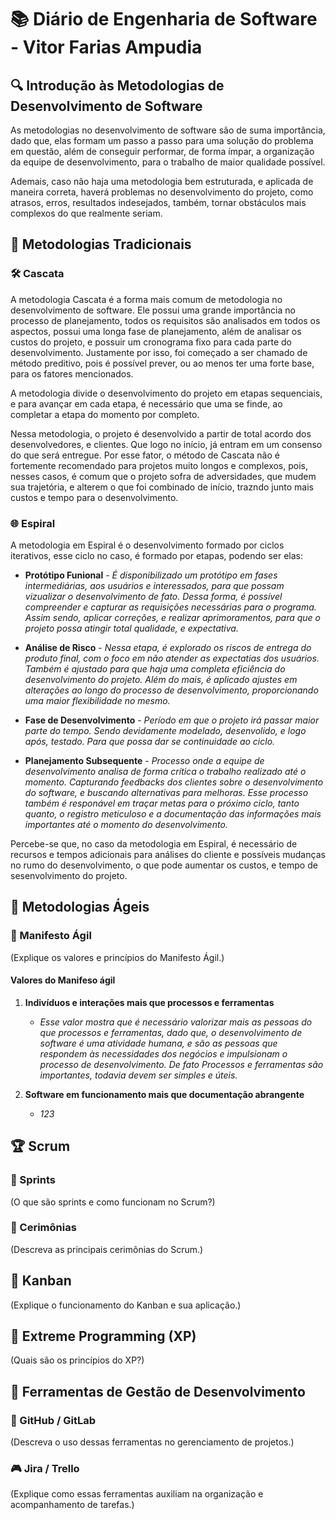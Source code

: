 # 📚 Diário de Engenharia de Software - Vitor Farias Ampudia

## 🔍 Introdução às Metodologias de Desenvolvimento de Software  
As metodologias no desenvolvimento de software são de suma importância, dado que, elas formam um passo a passo para uma solução do problema em questão, além de conseguir performar, de forma ímpar, a organização da equipe de desenvolvimento, para o trabalho de maior qualidade possível.

Ademais, caso não haja uma metodologia bem estruturada, e aplicada de maneira correta, haverá problemas no desenvolvimento do projeto, como atrasos, erros, resultados indesejados, também, tornar obstáculos mais complexos do que realmente seriam.

## 📖 Metodologias Tradicionais  
### 🛠️ Cascata  
A metodologia Cascata é a forma mais comum de metodologia no desenvolvimento de software. Ele possui uma grande importância no processo de planejamento, todos os requisitos são analisados em todos os aspectos, possui uma longa fase de planejamento, além de analisar os custos do projeto, e possuir um cronograma fixo para cada parte do desenvolvimento. Justamente por isso, foi começado a ser chamado de método preditivo, pois é possível prever, ou ao menos ter uma forte base, para os fatores mencionados.

A metodologia divide o desenvolvimento do projeto em etapas sequenciais, e para avançar em cada etapa, é necessário que uma se finde, ao completar a etapa do momento por completo.

Nessa metodologia, o projeto é desenvolvido a partir de total acordo dos desenvolvedores, e clientes. Que logo no início, já entram em um consenso do que será entregue. Por esse fator, o método de Cascata não é fortemente recomendado para projetos muito longos e complexos, pois, nesses casos, é comum que o projeto sofra de adversidades, que mudem sua trajetória, e alterem o que foi combinado de início, trazndo junto mais custos e tempo para o desenvolvimento.

### 🌐 Espiral  
A metodologia em Espiral é o desenvolvimento formado por ciclos iterativos, esse ciclo no caso, é formado por etapas, podendo ser elas:

- **Protótipo Funional** - 
  *É disponibilizado um protótipo em fases intermediárias, aos usuários e interessados, para que possam vizualizar o desenvolvimento de fato. Dessa forma, é possível compreender e capturar as requisições necessárias para o programa. Assim sendo, aplicar correções, e realizar aprimoramentos, para que o projeto possa atingir total qualidade, e expectativa.*
  
- **Análise de Risco** -
  *Nessa etapa, é explorado os riscos de entrega do produto final, com o foco em não atender as expectatias dos usuários. Também é ajustado para que haja uma completa eficiência do desenvolvimento do projeto. Além do mais, é aplicado ajustes em alterações ao longo do processo de desenvolvimento, proporcionando uma maior flexibilidade no mesmo.*
  
- **Fase de Desenvolvimento** -
  *Período em que o projeto irá passar maior parte do tempo. Sendo devidamente modelado, desenvolido, e logo após, testado. Para que possa dar se continuidade ao ciclo.*
  
- **Planejamento Subsequente** - 
  *Processo onde a equipe de desenvolvimento analisa de forma crítica o trabalho realizado até o momento. Capturando feedbacks dos clientes sobre o desenvolvimento do software, e buscando alternativas para melhoras. Esse processo também é responável em traçar metas para o próximo ciclo, tanto quanto, o registro meticuloso e a documentação das informações mais importantes até o momento do desenvolvimento.*

Percebe-se que, no caso da metodologia em Espiral, é necessário de recursos e tempos adicionais para análises do cliente e possíveis mudanças no rumo do desenvolvimento, o que pode aumentar os custos, e tempo de sesenvolvimento do projeto.
  
## 💪 Metodologias Ágeis  
### 📖 Manifesto Ágil  
(Explique os valores e princípios do Manifesto Ágil.)
#### Valores do Manifeso ágil

1. **Indivíduos e interações mais que processos e ferramentas** 
   - *Esse valor mostra que é necessário valorizar mais as pessoas do que processos e ferramentas, dado que, o desenvolvimento de software é uma atividade humana, e são as pessoas que respondem às necessidades dos negócios e impulsionam o processo de desenvolvimento. De fato Processos e ferramentas são importantes, todavia devem ser simples e úteis.*

2. **Software em funcionamento mais que documentação abrangente**
   - *123*

## 🏆 Scrum  
### 📅 Sprints  
(O que são sprints e como funcionam no Scrum?)

### 💬 Cerimônias  
(Descreva as principais cerimônias do Scrum.)

## 🎯 Kanban  
(Explique o funcionamento do Kanban e sua aplicação.)

## 🚀 Extreme Programming (XP)  
(Quais são os princípios do XP?)

## 🔧 Ferramentas de Gestão de Desenvolvimento  
### 💪 GitHub / GitLab  
(Descreva o uso dessas ferramentas no gerenciamento de projetos.)

### 🎮 Jira / Trello  
(Explique como essas ferramentas auxiliam na organização e acompanhamento de tarefas.)
